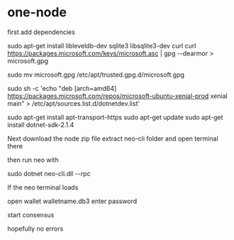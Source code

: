 # one-node
first add
dependencies

sudo apt-get install libleveldb-dev sqlite3 libsqlite3-dev curl
curl https://packages.microsoft.com/keys/microsoft.asc | gpg --dearmor > microsoft.gpg

sudo mv microsoft.gpg /etc/apt/trusted.gpg.d/microsoft.gpg


sudo sh -c 'echo "deb [arch=amd64] https://packages.microsoft.com/repos/microsoft-ubuntu-xenial-prod xenial main" > /etc/apt/sources.list.d/dotnetdev.list'

sudo apt-get install apt-transport-https
sudo apt-get update
sudo apt-get install dotnet-sdk-2.1.4




Next download the node zip file
extract neo-cli folder and open terminal there

then run neo with

sudo dotnet neo-cli.dll --rpc


If the neo terminal loads 

open wallet  walletname.db3
enter password


start consensus



hopefully no errors



